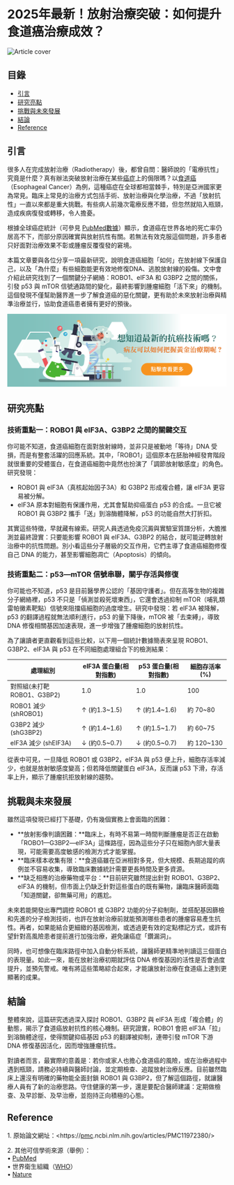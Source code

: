 # 2025年最新！放射治療突破：如何提升食道癌治療成效？
![Article cover](https://i.imgur.com/G9HqF8B.png)

## 目錄

* [引言](#introduction)
* [研究亮點](#highlights)
* [挑戰與未來發展](#future-work)
* [結論](#conclusion)
* [Reference](#reference)

## 引言<a id="introduction"></a>
很多人在完成放射治療（Radiotherapy）後，都曾自問：醫師說的「電療抗性」究竟是什麼？真有辦法突破放射治療在某些<a href="https://cancerfree.io/">癌症</a>上的侷限嗎？以<a href="https://fightec.info">食道癌</a>（Esophageal Cancer）為例，這種癌症在全球都相當棘手，特別是亞洲國家更為常見。臨床上常見的治療方式包括手術、放射治療與化學治療，不過「放射抗性」一直以來都是重大挑戰。有些病人前幾次電療反應不錯，但忽然就陷入瓶頸，造成疾病復發或轉移，令人擔憂。

根據全球癌症統計（可參見 [PubMed數據](https://pubmed.ncbi.nlm.nih.gov/33538338)）顯示，食道癌在世界各地的死亡率仍居高不下，而部分原因確實與放射抗性有關。若無法有效克服這個問題，許多患者只好面對治療效果不彰或腫瘤反覆復發的窘境。

本篇文章要與各位分享一項最新研究，說明食道癌細胞「如何」在放射線下保護自己，以及「為什麼」有些細胞能更有效地修復DNA、逃脫放射線的殺傷。文中會介紹此研究找到了一個關鍵分子網絡：ROBO1、eIF3A 和 G3BP2 之間的關係，引發 p53 與 mTOR 信號通路間的變化，最終影響到腫瘤細胞「活下來」的機制。這個發現不僅幫助醫界進一步了解食道癌的惡化關鍵，更有助於未來放射治療與精準治療並行，協助食道癌患者擁有更好的預後。

[![CancerFree](https://raw.githubusercontent.com/fightec/Esophageal-Cancer/refs/heads/main/images/long_ad.png)](https://cancerfree.io)
## 研究亮點<a id="highlights"></a>
### 技術重點一：ROBO1 與 eIF3A、G3BP2 之間的關鍵交互

你可能不知道，食道癌細胞在面對放射線時，並非只是被動地「等待」DNA 受損，而是有整套活躍的回應系統。其中，「ROBO1」這個原本在胚胎神經發育階段就很重要的受體蛋白，在食道癌細胞中竟然也扮演了「調節放射敏感度」的角色。研究發現：

* ROBO1 與 eIF3A（真核起始因子3A）和 G3BP2 形成複合體，讓 eIF3A 更容易被分解。
* eIF3A 原本對細胞有保護作用，尤其會幫助抑癌蛋白 p53 的合成。一旦它被 ROBO1 與 G3BP2 攜手「送」到溶酶體降解，p53 的功能自然大打折扣。

其實這些特徵，早就藏有線索。研究人員透過免疫沉澱與實驗室質譜分析，大膽推測並最終證實：只要能影響 ROBO1 與 eIF3A、G3BP2 的結合，就可能逆轉放射治療中的抗性問題。別小看這些分子層級的交互作用，它們主導了食道癌細胞修復自己 DNA 的能力，甚至影響細胞凋亡（Apoptosis）的傾向。

### 技術重點二：p53—mTOR 信號串聯，關乎存活與修復

你可能也不知道，p53 是目前醫學界公認的「基因守護者」。但在高等生物的複雜分子網絡裡，p53 不只是「偵測並殺死壞東西」，它還會透過抑制 mTOR（哺乳類雷帕黴素靶點）信號來阻擋癌細胞的過度增生。研究中發現：若 eIF3A 被降解，p53 的翻譯過程就無法順利進行，p53 的量下降後，mTOR 被「去束縛」，導致 DNA 修復相關基因加速表現，進一步增強了腫瘤細胞的放射抗性。

為了讓讀者更直觀看到這些比較，以下用一個統計數據簡表來呈現 ROBO1、G3BP2、eIF3A 與 p53 在不同細胞處理組合下的檢測結果：

| 處理組別                 | eIF3A 蛋白量(相對指數) | p53 蛋白量(相對指數) | 細胞存活率 (%)  |
| -------------------- | --------------- | ------------- | ---------- |
| 對照組(未打靶 ROBO1、G3BP2) | 1.0             | 1.0           | 100        |
| ROBO1 減少 (shROBO1)   | ↑ (約1.3\~1.5)   | ↑ (約1.4\~1.6) | 約 70\~80   |
| G3BP2 減少 (shG3BP2)   | ↑ (約1.4\~1.6)   | ↑ (約1.5\~1.7) | 約 60\~75   |
| eIF3A 減少 (shEIF3A)   | ↓ (約0.5\~0.7)   | ↓ (約0.5\~0.7) | 約 120\~130 |

從表中可見，一旦降低 ROBO1 或 G3BP2，eIF3A 與 p53 便上升，細胞存活率減少，也就是放射敏感度變高；但若降低關鍵蛋白 eIF3A，反而讓 p53 下滑，存活率上升，顯示了腫瘤抗拒放射線的趨勢。

## 挑戰與未來發展<a id="future-work"></a>
雖然這項發現已經打下基礎，仍有幾個實務上會面臨的困難：

* **放射影像判讀困難：**臨床上，有時不易第一時間判斷腫瘤是否正在啟動「ROBO1—G3BP2—eIF3A」這條路徑，因為這些分子只在細胞內部大量表現，可能需要高度敏感的檢測方式才能掌握。
* **臨床樣本收集有限：**食道癌雖在亞洲相對多見，但大規模、長期追蹤的病例並不容易收集，導致臨床數據統計需要更長時間及更多資源。
* **缺乏相應的治療藥物或平台：**目前研究雖然提出針對 ROBO1、G3BP2、eIF3A 的機制，但市面上仍缺乏針對這些蛋白的既有藥物，讓臨床醫師面臨「知道關鍵，卻無藥可用」的尷尬。

未來若能開發出專門調控 ROBO1 或 G3BP2 功能的分子抑制劑，並搭配基因篩檢和先進的分子檢測技術，也許在放射治療前就能預測哪些患者的腫瘤容易產生抗性。再者，如果能結合更細緻的基因檢測，或透過更有效的定點標記方式，或許有望針對高風險患者提前進行加強治療，避免讓癌症「鑽漏洞」。

同時，也可想像在臨床路徑中加入自動分析系統，讓醫師更精準地判讀這三個蛋白的表現量。如此一來，能在放射治療初期就評估 DNA 修復基因的活性是否會過度提升，並預先警戒。唯有將這些策略綜合起來，才能讓放射治療在食道癌上達到更顯著的成果。

## 結論<a id="conclusion"></a>
整體來說，這篇研究透過深入探討 ROBO1、G3BP2 與 eIF3A 形成「複合體」的動態，揭示了食道癌放射抗性的核心機制。研究證實，ROBO1 會把 eIF3A「拉」到溶酶體途徑，使得關鍵抑癌基因 p53 的翻譯被抑制，連帶引發 mTOR 下游 DNA 修復基因活化，因而增強腫瘤抗性。

對讀者而言，最實際的意義是：若你或家人也擔心食道癌的風險，或在治療過程中遇到瓶頸，請務必持續與醫師討論，並定期檢查、追蹤放射治療反應。目前雖然臨床上還沒有明確的藥物能全面封鎖 ROBO1 與 G3BP2，但了解這個路徑，就讓醫療人員有了新的治療思路。守住健康的第一步，還是要配合醫師建議：定期做檢查、及早診斷、及早治療，並抱持正向積極的心態。

## Reference<a id="reference"></a>
1\. 原始論文網址：<https://<a href="https://pmc.ncbi.nlm.nih.gov/">pmc</a>.ncbi.nlm.nih.gov/articles/PMC11972380/>

2\. 其他可信學術來源（舉例）：  
 • [PubMed](https://pubmed.ncbi.nlm.nih.gov/33538338)  
 • 世界衛生組織（[WHO](https://www.who.int/)）  
 • [Nature](https://www.nature.com/) 